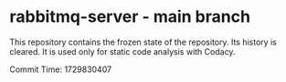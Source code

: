 # rabbitmq-server - main branch

This repository contains the frozen state of the repository.
Its history is cleared. It is used only for static code
analysis with Codacy.

Commit Time: 1729830407
